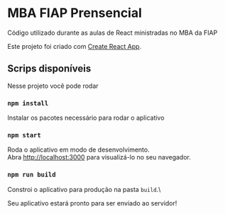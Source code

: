 # MBA FIAP Prensencial

Código utilizado durante as aulas de React ministradas no MBA da FIAP

Este projeto foi criado com [Create React App](https://github.com/facebook/create-react-app).

## Scrips disponíveis

Nesse projeto você pode rodar

### `npm install`

Instalar os pacotes necessário para rodar o aplicativo

### `npm start`

Roda o aplicativo em modo de desenvolvimento.\
Abra [http://localhost:3000](http://localhost:3000) para visualizá-lo no seu navegador.


### `npm run build`

Constroi o aplicativo para produção na pasta `build`.\

Seu aplicativo estará pronto para ser enviado ao servidor!
